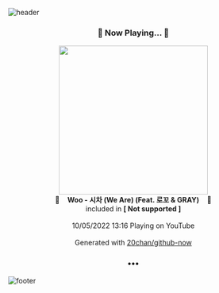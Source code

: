 ![header](https://capsule-render.vercel.app/api?type=wave&height=170&section=header&text=Hi.%20I'm%20SHIFT&fontColor=090707&fontAlignX=45&fontAlignY=65&fontSize=100)

<h3 align="center">🎵 Now Playing... 🎵</h3>
<p align="center">
  <a href="https://www.youtube.com/channel/UC608NmMfNTVEVsmPk3de-SA">
    <img width="300" src="https://yt3.ggpht.com/ytc/AMLnZu_fIgb5707x2w-UHv2yubPLn03odU2P26gXuYKX9A=s176-c-k-c0x00ffffff-no-rj">
  </a>
  <br>
  🎵&nbsp&nbsp&nbsp <b>Woo - 시차 (We Are) (Feat. 로꼬 & GRAY)</b> &nbsp&nbsp&nbsp🎵
  <br>
  included in <b>[ Not supported ]</b>
  
  <br />
  <br />
  10/05/2022 13:16 Playing on YouTube
  <br />
  <br />
  Generated with <a href="https://github.com/20chan/github-now">20chan/github-now</a>
</p>

<h3 align="center">•••</h3>

![footer](https://capsule-render.vercel.app/api?type=wave&height=150&section=footer)
